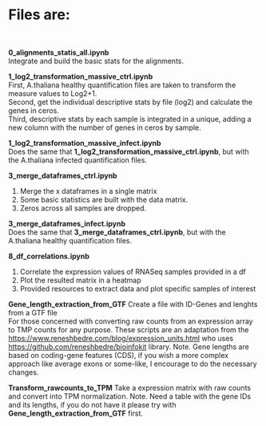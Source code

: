 # Files are:
<br>

**0_alignments_statis_all.ipynb** <br>
Integrate and build the basic stats for the alignments. 

**1_log2_transformation_massive_ctrl.ipynb** <br>
First, A.thaliana healthy quantification files are taken to transform the measure values to Log2+1.<br>
Second, get the individual descriptive stats by file (log2) and calculate the genes in ceros. <br>
Third, descriptive stats by each sample is integrated in a unique, adding a new column with the number of genes in ceros by sample. <br>

**1_log2_transformation_massive_infect.ipynb**<br>
Does the same that **1_log2_transformation_massive_ctrl.ipynb**, but with the A.thaliana infected quantification files.

**3_merge_dataframes_ctrl.ipynb**<br>
1) Merge the x dataframes in a single matrix<br>
2) Some basic statistics are built with the data matrix.  <br>
3) Zeros across all samples are dropped.  <br>

**3_merge_dataframes_infect.ipynb**<br>
Does the same that **3_merge_dataframes_ctrl.ipynb**, but with the A.thaliana healthy quantification files.

**8_df_correlations.ipynb** <br>
1) Correlate the expression values of RNASeq samples provided in a df <br>
2) Plot the resulted matrix in a heatmap <br>
3) Provided resources to extract data and plot specific samples of interest<br>

**Gene_length_extraction_from_GTF** 
Create a file with ID-Genes and lenghts from a GTF file <br>
For those concerned with converting raw counts from an expression array to TMP counts for any purpose. These scripts are an adaptation from the https://www.reneshbedre.com/blog/expression_units.html who uses https://github.com/reneshbedre/bioinfokit library. 
Note. Gene lengths are based on coding-gene features (CDS), if you wish a more complex approach like average exons or some-like, I encourage to do the necessary changes. 

**Transform_rawcounts_to_TPM** 
Take a expression matrix with raw counts and convert into TPM normalization.
Note. Need a table with the gene IDs and its lengths, if you do not have it please try with **Gene_length_extraction_from_GTF** first.
 